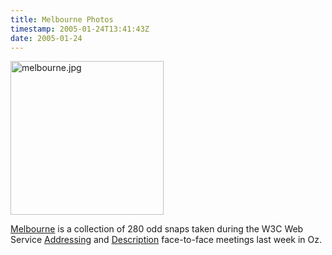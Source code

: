 ```yaml
---
title: Melbourne Photos
timestamp: 2005-01-24T13:41:43Z
date: 2005-01-24
---
```


<a href='http://www.flickr.com/photos/psd/sets/94243/'><img alt="melbourne.jpg" src="http://blog.whatfettle.com/archives/melbourne.jpg" width="245" height="246" border="0" /></a>

<a href='http://www.flickr.com/photos/psd/sets/94243/'>Melbourne</a> is a collection of 280 odd snaps taken during the W3C Web Service <a href='http://www.w3.org/2002/ws/addr/'>Addressing</a> and <a href='http://www.w3.org/2002/ws/desc/'>Description</a> face-to-face meetings last week in Oz.